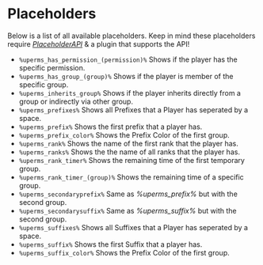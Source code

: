 # Placeholders
Below is a list of all available placeholders. Keep in mind these placeholders require [*PlaceholderAPI*](https://www.spigotmc.org/resources/6245/) & a plugin that supports the API!
<br>

* ``%uperms_has_permission_(permission)%``
  Shows if the player has the specific permission.
* ``%uperms_has_group_(group)%``
  Shows if the player is member of the specific group.
* ``%uperms_inherits_group%``
  Shows if the player inherits directly from a group or indirectly via other group.
* ``%uperms_prefixes%``
  Shows all Prefixes that a Player has seperated by a space.
* ``%uperms_prefix%``
  Shows the first prefix that a player has.
* ``%uperms_prefix_color%`` 
  Shows the Prefix Color of the first group.
* ``%uperms_rank%``
  Shows the name of the first rank that the player has.
* ``%uperms_ranks%``
  Shows the the name of all ranks that the player has.
* ``%uperms_rank_timer%``
  Shows the remaining time of the first temporary group.
* ``%uperms_rank_timer_(group)%``
  Shows the remaining time of a specific group.
* ``%uperms_secondaryprefix%``
  Same as *%uperms_prefix%* but with the second group.
* ``%uperms_secondarysuffix%``
  Same as *%uperms_suffix%* but with the second group.
* ``%uperms_suffixes%``
  Shows all Suffixes that a Player has seperated by a space.
* ``%uperms_suffix%``
  Shows the first Suffix that a player has.
* ``%uperms_suffix_color%`` 
  Shows the Prefix Color of the first group.
